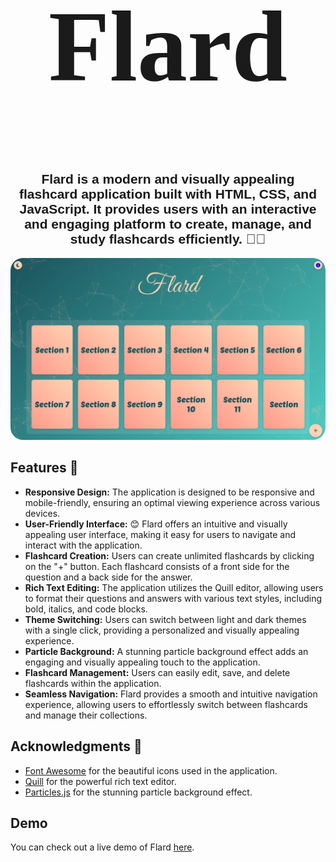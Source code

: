 <h1 style="font-size:10rem; text-align:center; font-family: 'Great Vibes';">Flard</h1>
<h2 style="font-family: 'Arial', sans-serif; text-align: center;">Flard is a modern and visually appealing flashcard application built with HTML, CSS, and JavaScript. It provides users with an interactive and engaging platform to create, manage, and study flashcards efficiently. 🌟📖</h2>
<img src="./img/image.png" style="border-radius:20px;"></img>

## Features 🚀

- **Responsive Design:** The application is designed to be responsive and mobile-friendly, ensuring an optimal viewing experience across various devices.
- **User-Friendly Interface:** 😊 Flard offers an intuitive and visually appealing user interface, making it easy for users to navigate and interact with the application.
- **Flashcard Creation:** Users can create unlimited flashcards by clicking on the "+" button. Each flashcard consists of a front side for the question and a back side for the answer.
- **Rich Text Editing:** The application utilizes the Quill editor, allowing users to format their questions and answers with various text styles, including bold, italics, and code blocks.
- **Theme Switching:** Users can switch between light and dark themes with a single click, providing a personalized and visually appealing experience.
- **Particle Background:** A stunning particle background effect adds an engaging and visually appealing touch to the application.
- **Flashcard Management:** Users can easily edit, save, and delete flashcards within the application.
- **Seamless Navigation:** Flard provides a smooth and intuitive navigation experience, allowing users to effortlessly switch between flashcards and manage their collections.

## Acknowledgments 🙏

- [Font Awesome](https://fontawesome.com/) for the beautiful icons used in the application.
- [Quill](https://quilljs.com/) for the powerful rich text editor.
- [Particles.js](https://vincentgarreau.com/particles.js/) for the stunning particle background effect.

## Demo
You can check out a live demo of Flard [here](https://youssuf.tech/Flard).
